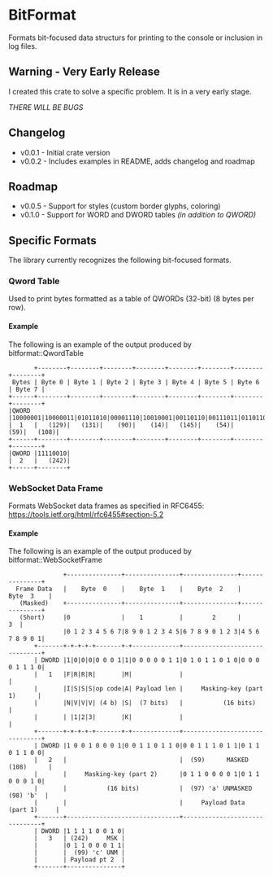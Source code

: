 # BitFormat

Formats bit-focused data structurs for printing to the console or inclusion in log files.

## Warning - Very Early Release

I created this crate to solve a specific problem. It is in a very early stage.

*THERE WILL BE BUGS*

## Changelog

* v0.0.1 - Initial crate version
* v0.0.2 - Includes examples in README, adds changelog and roadmap

## Roadmap

* v0.0.5 - Support for styles (custom border glyphs, coloring)
* v0.1.0 - Support for WORD and DWORD tables _(in addition to QWORD)_

## Specific Formats

The library currently recognizes the following bit-focused formats.

### Qword Table

Used to print bytes formatted as a table of QWORDs (32-bit) (8 bytes per row).

#### Example

The following is an example of the output produced by bitformat::QwordTable

```
       +--------+--------+--------+--------+--------+--------+--------+--------+
 Bytes | Byte 0 | Byte 1 | Byte 2 | Byte 3 | Byte 4 | Byte 5 | Byte 6 | Byte 7 |
+------+--------+--------+--------+--------+--------+--------+--------+--------+
|QWORD |10000001|10000011|01011010|00001110|10010001|00110110|00111011|01101100|
|  1   |   (129)|   (131)|    (90)|    (14)|   (145)|    (54)|    (59)|   (108)|
+------+--------+--------+--------+--------+--------+--------+--------+--------+
|QWORD |11110010|
|  2   |   (242)|
+------+--------+
```

### WebSocket Data Frame

Formats WebSocket data frames as specified in RFC6455:
https://tools.ietf.org/html/rfc6455#section-5.2

#### Example

The following is an example of the output produced by bitformat::WebSocketFrame

```
               +---------------+---------------+---------------+---------------+
  Frame Data   |    Byte  0    |    Byte  1    |    Byte  2    |    Byte  3    |
   (Masked)    +---------------+---------------+---------------+---------------+
   (Short)     |0              |    1          |        2      |            3  |
               |0 1 2 3 4 5 6 7|8 9 0 1 2 3 4 5|6 7 8 9 0 1 2 3|4 5 6 7 8 9 0 1|
       +-------+-+-+-+-+-------+-+-------------+-------------------------------+
       | DWORD |1|0|0|0|0 0 0 1|1|0 0 0 0 0 1 1|0 1 0 1 1 0 1 0|0 0 0 0 1 1 1 0|
       |   1   |F|R|R|R|       |M|             |                               |
       |       |I|S|S|S|op code|A| Payload len |     Masking-key (part 1)      |
       |       |N|V|V|V| (4 b) |S|  (7 bits)   |           (16 bits)           |
       |       | |1|2|3|       |K|             |                               |
       +-------+-+-+-+-+-------+-+-------------+-------------------------------+
       | DWORD |1 0 0 1 0 0 0 1|0 0 1 1 0 1 1 0|0 0 1 1 1 0 1 1|0 1 1 0 1 1 0 0|
       |   2   |                               |  (59)      MASKED  (108)      |
       |       |     Masking-key (part 2)      |0 1 1 0 0 0 0 1|0 1 1 0 0 0 1 0|
       |       |           (16 bits)           |  (97) 'a' UNMASKED  (98) 'b'  |
       |       |                               |     Payload Data (part 1)     |       
       +-------+-------------------------------+-------------------------------+
       | DWORD |1 1 1 1 0 0 1 0|
       |   3   | (242)     MSK |
       |       |0 1 1 0 0 0 1 1|
       |       |  (99) 'c' UNM |
       |       | Payload pt 2  |
       +-------+---------------+
```
